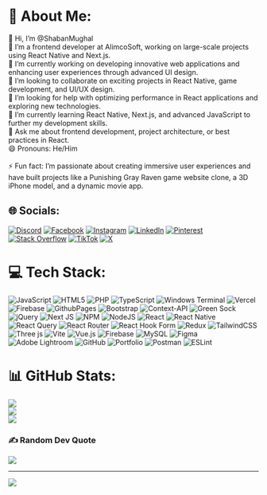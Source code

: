 # 💫 About Me:
👋 Hi, I’m @ShabanMughal<br>👀 I’m a frontend developer at AlimcoSoft, working on large-scale projects using React Native and Next.js.<br>🔭 I’m currently working on developing innovative web applications and enhancing user experiences through advanced UI design.<br>👯 I’m looking to collaborate on exciting projects in React Native, game development, and UI/UX design.<br>🤝 I’m looking for help with optimizing performance in React applications and exploring new technologies.<br>🌱 I’m currently learning React Native, Next.js, and advanced JavaScript to further my development skills.<br>💬 Ask me about frontend development, project architecture, or best practices in React.<br>😄 Pronouns: He/Him<br><br>⚡ Fun fact: I’m passionate about creating immersive user experiences and have built projects like a Punishing Gray Raven game website clone, a 3D iPhone model, and a dynamic movie app.


## 🌐 Socials:
[![Discord](https://img.shields.io/badge/Discord-%237289DA.svg?logo=discord&logoColor=white)](https://discord.gg/f4QuGEfA) [![Facebook](https://img.shields.io/badge/Facebook-%231877F2.svg?logo=Facebook&logoColor=white)](https://facebook.com/Hay-Shaban/pfbid02HQKhd6EETaKr4uBzMK86J9WvRQ4NqeQZZiUFj4kemYSNfdSn4MGTuTQNomX2gcffl/?mibextid=ZbWKwL) [![Instagram](https://img.shields.io/badge/Instagram-%23E4405F.svg?logo=Instagram&logoColor=white)](https://instagram.com/thunder_senpai_22) [![LinkedIn](https://img.shields.io/badge/LinkedIn-%230077B5.svg?logo=linkedin&logoColor=white)](https://linkedin.com/in/shaban-mughal-27386a2a9) [![Pinterest](https://img.shields.io/badge/Pinterest-%23E60023.svg?logo=Pinterest&logoColor=white)](https://pinterest.com/thandermughal) [![Stack Overflow](https://img.shields.io/badge/-Stackoverflow-FE7A16?logo=stack-overflow&logoColor=white)](https://stackoverflow.com/users/27354921/shaban-mughal) [![TikTok](https://img.shields.io/badge/TikTok-%23000000.svg?logo=TikTok&logoColor=white)](https://tiktok.com/@thunder_senpai22) [![X](https://img.shields.io/badge/X-black.svg?logo=X&logoColor=white)](https://x.com/ThunderMughalyt) 

# 💻 Tech Stack:
![JavaScript](https://img.shields.io/badge/javascript-%23323330.svg?style=for-the-badge&logo=javascript&logoColor=%23F7DF1E) ![HTML5](https://img.shields.io/badge/html5-%23E34F26.svg?style=for-the-badge&logo=html5&logoColor=white) ![PHP](https://img.shields.io/badge/php-%23777BB4.svg?style=for-the-badge&logo=php&logoColor=white) ![TypeScript](https://img.shields.io/badge/typescript-%23007ACC.svg?style=for-the-badge&logo=typescript&logoColor=white) ![Windows Terminal](https://img.shields.io/badge/Windows%20Terminal-%234D4D4D.svg?style=for-the-badge&logo=windows-terminal&logoColor=white) ![Vercel](https://img.shields.io/badge/vercel-%23000000.svg?style=for-the-badge&logo=vercel&logoColor=white) ![Firebase](https://img.shields.io/badge/firebase-%23039BE5.svg?style=for-the-badge&logo=firebase) ![GithubPages](https://img.shields.io/badge/github%20pages-121013?style=for-the-badge&logo=github&logoColor=white) ![Bootstrap](https://img.shields.io/badge/bootstrap-%238511FA.svg?style=for-the-badge&logo=bootstrap&logoColor=white) ![Context-API](https://img.shields.io/badge/Context--Api-000000?style=for-the-badge&logo=react) ![Green Sock](https://img.shields.io/badge/green%20sock-88CE02?style=for-the-badge&logo=greensock&logoColor=white) ![jQuery](https://img.shields.io/badge/jquery-%230769AD.svg?style=for-the-badge&logo=jquery&logoColor=white) ![Next JS](https://img.shields.io/badge/Next-black?style=for-the-badge&logo=next.js&logoColor=white) ![NPM](https://img.shields.io/badge/NPM-%23CB3837.svg?style=for-the-badge&logo=npm&logoColor=white) ![NodeJS](https://img.shields.io/badge/node.js-6DA55F?style=for-the-badge&logo=node.js&logoColor=white) ![React](https://img.shields.io/badge/react-%2320232a.svg?style=for-the-badge&logo=react&logoColor=%2361DAFB) ![React Native](https://img.shields.io/badge/react_native-%2320232a.svg?style=for-the-badge&logo=react&logoColor=%2361DAFB) ![React Query](https://img.shields.io/badge/-React%20Query-FF4154?style=for-the-badge&logo=react%20query&logoColor=white) ![React Router](https://img.shields.io/badge/React_Router-CA4245?style=for-the-badge&logo=react-router&logoColor=white) ![React Hook Form](https://img.shields.io/badge/React%20Hook%20Form-%23EC5990.svg?style=for-the-badge&logo=reacthookform&logoColor=white) ![Redux](https://img.shields.io/badge/redux-%23593d88.svg?style=for-the-badge&logo=redux&logoColor=white) ![TailwindCSS](https://img.shields.io/badge/tailwindcss-%2338B2AC.svg?style=for-the-badge&logo=tailwind-css&logoColor=white) ![Three js](https://img.shields.io/badge/threejs-black?style=for-the-badge&logo=three.js&logoColor=white) ![Vite](https://img.shields.io/badge/vite-%23646CFF.svg?style=for-the-badge&logo=vite&logoColor=white) ![Vue.js](https://img.shields.io/badge/vue.js-%2335495e.svg?style=for-the-badge&logo=vuedotjs&logoColor=%234FC08D) ![Firebase](https://img.shields.io/badge/firebase-a08021?style=for-the-badge&logo=firebase&logoColor=ffcd34) ![MySQL](https://img.shields.io/badge/mysql-4479A1.svg?style=for-the-badge&logo=mysql&logoColor=white) ![Figma](https://img.shields.io/badge/figma-%23F24E1E.svg?style=for-the-badge&logo=figma&logoColor=white) ![Adobe Lightroom](https://img.shields.io/badge/Adobe%20Lightroom-31A8FF.svg?style=for-the-badge&logo=Adobe%20Lightroom&logoColor=white) ![GitHub](https://img.shields.io/badge/github-%23121011.svg?style=for-the-badge&logo=github&logoColor=white) ![Portfolio](https://img.shields.io/badge/Portfolio-%23000000.svg?style=for-the-badge&logo=firefox&logoColor=#FF7139) ![Postman](https://img.shields.io/badge/Postman-FF6C37?style=for-the-badge&logo=postman&logoColor=white) ![ESLint](https://img.shields.io/badge/ESLint-4B3263?style=for-the-badge&logo=eslint&logoColor=white)
# 📊 GitHub Stats:
![](https://github-readme-stats.vercel.app/api?username=ShabanMughal&theme=github_dark&hide_border=false&include_all_commits=true&count_private=true)<br/>
![](https://github-readme-streak-stats.herokuapp.com/?user=ShabanMughal&theme=github_dark&hide_border=false)<br/>
![](https://github-readme-stats.vercel.app/api/top-langs/?username=ShabanMughal&theme=github_dark&hide_border=false&include_all_commits=true&count_private=true&layout=compact)

### ✍️ Random Dev Quote
![](https://quotes-github-readme.vercel.app/api?type=horizontal&theme=tokyonight)

---
[![](https://visitcount.itsvg.in/api?id=ShabanMughal&icon=10&color=1)](https://visitcount.itsvg.in)

<!-- Proudly created with GPRM ( https://gprm.itsvg.in ) -->

